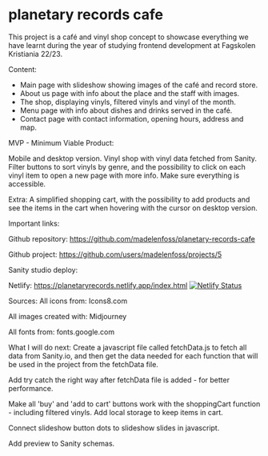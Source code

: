 # planetary records cafe

This project is a café and vinyl shop concept to showcase everything we have learnt during the year of studying frontend development at Fagskolen Kristiania 22/23.

Content:
- Main page with slideshow showing images of the café and record store.
- About us page with info about the place and the staff with images.
- The shop, displaying vinyls, filtered vinyls and vinyl of the month.
- Menu page with info about dishes and drinks served in the café.
- Contact page with contact information, opening hours, address and map.

MVP - Minimum Viable Product:

Mobile and desktop version.
Vinyl shop with vinyl data fetched from Sanity.
Filter buttons to sort vinyls by genre, and the possibility 
to click on each vinyl item to open a new page with more info.
Make sure everything is accessible.

Extra: 
A simplified shopping cart, with the possibility to add 
products and see the items in the cart when hovering with 
the cursor on desktop version.

Important links:

Github repository:
https://github.com/madelenfoss/planetary-records-cafe

Github project:
https://github.com/users/madelenfoss/projects/5

Sanity studio deploy:

Netlify:
https://planetaryrecords.netlify.app/index.html
[![Netlify Status](https://api.netlify.com/api/v1/badges/a93bc08d-0c64-4116-aabf-26da4657c8d9/deploy-status)](https://app.netlify.com/sites/planetaryrecords/deploys)

Sources:
All icons from:
Icons8.com

All images created with:
Midjourney

All fonts from:
fonts.google.com

What I will do next:
Create a javascript file called fetchData.js to fetch all data from Sanity.io, and then get the data needed for each function that will be used in the project from the fetchData file.

Add try catch the right way after fetchData file is added - for better performance.

Make all 'buy' and 'add to cart' buttons work with the shoppingCart function - including filtered vinyls.
Add local storage to keep items in cart.

Connect slideshow button dots to slideshow slides in javascript.

Add preview to Sanity schemas.